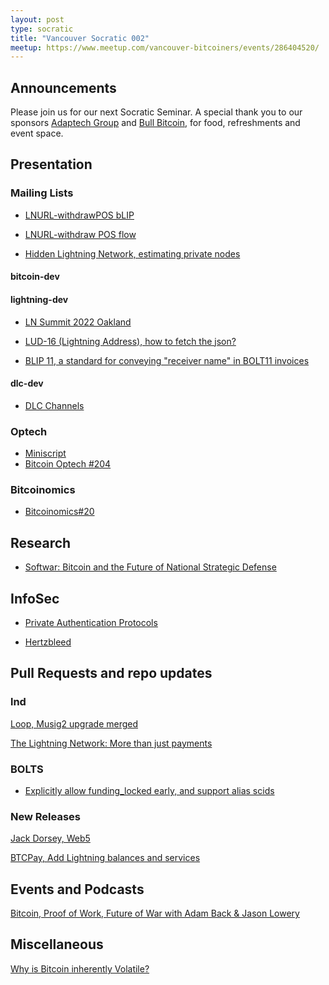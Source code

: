 ```yaml
---
layout: post
type: socratic
title: "Vancouver Socratic 002"
meetup: https://www.meetup.com/vancouver-bitcoiners/events/286404520/
---
```


## Announcements
Please join us for our next Socratic Seminar. A special thank you to our sponsors [Adaptech Group](https://adaptechgroup.com/) and [Bull Bitcoin](https://www.bullbitcoin.com/), for food, refreshments and event space.

## Presentation

<!-- ## Mailing Lists  Bitcoin Optech -->

### Mailing Lists

- [LNURL-withdrawPOS bLIP](https://lists.linuxfoundation.org/pipermail/lightning-dev/2022-June/003597.html)

- [LNURL-withdraw POS flow](https://github.com/lightning/blips/pull/16)

- [Hidden Lightning Network, estimating private nodes](https://github.com/BitcoinDevShop/hidden-lightning-network)

#### bitcoin-dev

#### lightning-dev

- [LN Summit 2022 Oakland](https://lists.linuxfoundation.org/pipermail/lightning-dev/2022-June/003600.html)

- [LUD-16 (Lightning Address), how to fetch the json?](https://github.com/fiatjaf/lnurl-rfc/issues/93)

- [BLIP 11, a standard for conveying "receiver name" in BOLT11 invoices](https://github.com/lightning/blips/blob/master/blip-0011.md)

#### dlc-dev

- [DLC Channels](https://github.com/discreetlogcontracts/dlcspecs/pull/196)

### Optech

- [Miniscript](https://bitcoinops.org/en/topics/miniscript/)
- [Bitcoin Optech #204](https://bitcoinops.org/en/newsletters/2022/06/15/)

### Bitcoinomics

- [Bitcoinomics#20](https://only21.substack.com/p/202220?s=r)

<!-- ## Network Data -->

## Research

- [Softwar: Bitcoin and the Future of National Strategic Defense](https://twitter.com/JasonPLowery/status/1533925550598889478)

## InfoSec

- [Private Authentication Protocols](https://github.com/sipa/writeups/tree/main/private-authentication-protocols)

- [Hertzbleed](https://www.hertzbleed.com/)

## Pull Requests and repo updates

<!-- ### Bitcoin Core    -->

<!-- ### rust-bitcoin -->

<!-- ### secp256k1 -->

<!-- ### secp256k1-zkp -->

<!-- ### BIPs -->

<!-- ### eclair -->

<!-- ### c-lightning -->

### lnd

[Loop, Musig2 upgrade merged](https://github.com/lightninglabs/loop/pull/497)

[The Lightning Network: More than just payments](https://cdn.jb55.com/talk.pdf)

<!-- ### rust-lightning -->

### BOLTS

- [Explicitly allow funding_locked early, and support alias scids](https://github.com/lightning/bolts/pull/910)

### New Releases

[Jack Dorsey, Web5](https://developer.tbd.website/projects/web5)

[BTCPay, Add Lightning balances and services](https://github.com/btcpayserver/btcpayserver/pull/3838)

## Events and Podcasts

[Bitcoin, Proof of Work, Future of War with Adam Back & Jason Lowery](https://www.youtube.com/watch?v=37w4vxeYL8U)

<!-- ## Mining -->

## Miscellaneous
[Why is Bitcoin inherently Volatile?](https://gist.github.com/fernandonm/81cb21bdce0910055de32b98ee4119e1)
